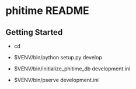 phitime README
==================

Getting Started
---------------

- cd <directory containing this file>

- $VENV/bin/python setup.py develop

- $VENV/bin/initialize_phitime_db development.ini

- $VENV/bin/pserve development.ini

